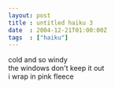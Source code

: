 ```yaml
---
layout: post
title : untitled haiku 3
date  : 2004-12-21T01:00:00Z
tags  : ["haiku"]
---
```

cold and so windy  
the windows don't keep it out  
i wrap in pink fleece
